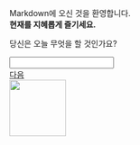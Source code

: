 Markdown에 오신 것을 환영합니다.<br>
<strong>현재를 지혜롭게 즐기세요.</strong><br>
<p>당신은 오늘 무엇을 할 것인가요?</p>
<input type="text"/><br/>
<a href="https://daum.net">다음</a><br>
<img src="C:/JavaEx/test/images/sample01.jpg" width="100px"/>
